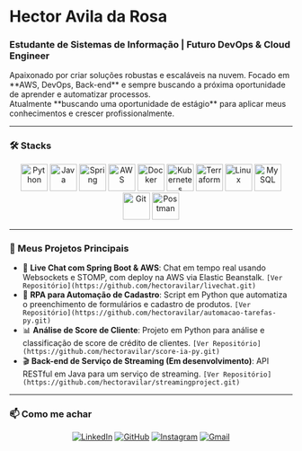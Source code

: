 
  
# Hector Avila da Rosa 
### Estudante de Sistemas de Informação | Futuro DevOps & Cloud Engineer

<p>
Apaixonado por criar soluções robustas e escaláveis na nuvem. Focado em **AWS, DevOps, Back-end** e sempre buscando a próxima oportunidade de aprender e automatizar processos. <br>
Atualmente **buscando uma oportunidade de estágio** para aplicar meus conhecimentos e crescer profissionalmente.
</p>

</div>

---

### 🛠️ Stacks

<div align="center" style="display:inline_block">
  <img src="https://skillicons.dev/icons?i=python" width="48" height="48" alt="Python" />
  <img src="https://skillicons.dev/icons?i=java" width="48" height="48" alt="Java" />
  <img src="https://skillicons.dev/icons?i=spring" width="48" height="48" alt="Spring" />
  <img src="https://skillicons.dev/icons?i=aws" width="48" height="48" alt="AWS" />
  <img src="https://skillicons.dev/icons?i=docker" width="48" height="48" alt="Docker" />
  <img src="https://skillicons.dev/icons?i=kubernetes" width="48" height="48" alt="Kubernetes" />
  <img src="https://skillicons.dev/icons?i=terraform" width="48" height="48" alt="Terraform" />
  <img src="https://skillicons.dev/icons?i=linux" width="48" height="48" alt="Linux" />
  <img src="https://skillicons.dev/icons?i=mysql" width="48" height="48" alt="MySQL" />
  <img src="https://skillicons.dev/icons?i=git" width="48" height="48" alt="Git" />
  <img src="https://skillicons.dev/icons?i=postman" width="48" height="48" alt="Postman" />
</div>

---


### 📂 Meus Projetos Principais

- 💬 **Live Chat com Spring Boot & AWS**: Chat em tempo real usando Websockets e STOMP, com deploy na AWS via Elastic Beanstalk. `[Ver Repositório](https://github.com/hectoravilar/livechat.git)`
- 🤖 **RPA para Automação de Cadastro**: Script em Python que automatiza o preenchimento de formulários e cadastro de produtos. `[Ver Repositório](https://github.com/hectoravilar/automacao-tarefas-py.git)`
- 📊 **Análise de Score de Cliente**: Projeto em Python para análise e classificação de score de crédito de clientes. `[Ver Repositório](https://github.com/hectoravilar/score-ia-py.git)`
- 🎬 **Back-end de Serviço de Streaming (Em desenvolvimento)**: API RESTful em Java para um serviço de streaming. `[Ver Repositório](https://github.com/hectoravilar/streamingproject.git)`

---

### 📫 Como me achar

<div align="center">

<a href="https://www.linkedin.com/in/hector-avila-7bb0192b9" target="_blank"><img src="https://skillicons.dev/icons?i=linkedin" alt="LinkedIn" /></a>
<a href="https://github.com/hectoravilar" target="_blank"><img src="https://skillicons.dev/icons?i=github" alt="GitHub" /></a>
<a href="https://www.instagram.com/hectoravlr" target="_blank"><img src="https://skillicons.dev/icons?i=instagram" alt="Instagram" /></a>
<a href="mailto:hectoravllr@gmail.com" target="_blank"><img src="https://skillicons.dev/icons?i=gmail" alt="Gmail" /></a>
 
</div>
